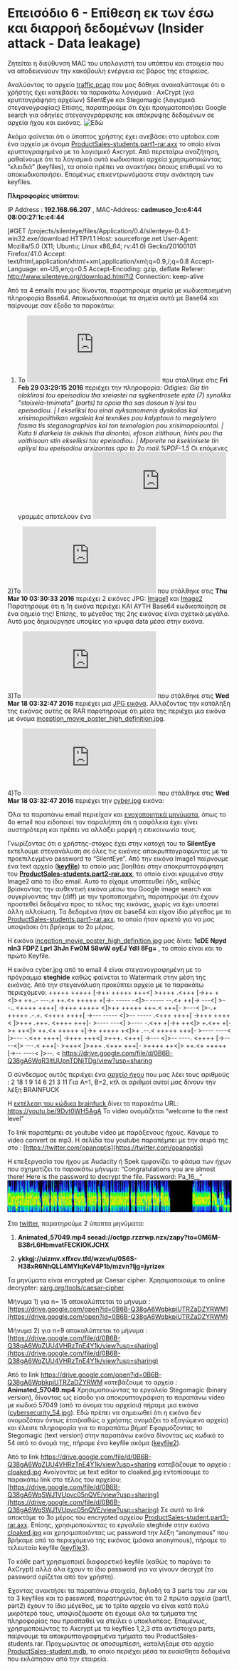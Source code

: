# Επεισόδιο 6 - Επίθεση εκ των έσω και διαρροή δεδομένων (Insider attack - Data leakage)

Ζητείται η διεύθυνση MAC του υπολογιστή του υπόπτου και στοιχεία που να αποδεικνύουν την κακόβουλη ενέργεια εις βάρος της εταιρείας.

Αναλύοντας το αρχείο [traffic.pcap](https://drive.google.com/open?id=0B3Mkr-G7WiW3T29aZ3Azd3FNc3c) που μας δόθηκε ανακαλύπτουμε ότι ο χρήστης έχει κατεβάσει τα παρακάτω λογισμικά :
AxCrypt (για κρυπτογράφηση αρχείων)
SilentEye και Stegomagic (λογισμικά στεγανογραφίας)
Επίσης, παρατηρούμε ότι έχει πραγματοποιήσει Google search για οδηγίες στεγανογράρφισης και απόκρυψης δεδομένων σε αρχεία ήχου και εικόνας. ![Εδώ](https://github.com/FournarakisKostas/panoptis2016/blob/master/ep6-data_leakage/suggestions.JPG?raw=true)

Ακόμα φαίνεται ότι ο ύποπτος χρήστης έχει ανεβάσει στο uptobox.com ένα αρχείο με όνομα [ProductSales-students.part1-rar.axx](https://github.com/FournarakisKostas/panoptis2016/blob/master/ep6-data_leakage/ProductSales-students.part1-rar.axx) το οποίο είναι κρυπτογραφημένο με το λογισμικό Axcrypt. Από περεταίρω αναζήτηση, μαθαίνουμε ότι το λογισμικό αυτό κωδικοποιεί αρχεία χρησιμοποιώντας “κλειδιά” (keyfiles), τα οποία πρέπει να ανακτήσει όποιος επιθυμεί να το αποκωδικοποιήσει. Επομένως επικεντρωνόμαστε στην ανάκτηση των keyfiles.

**Πληροφορίες υπόπτου:**

IP Address   : __192.168.66.207__ , MAC-Address: __cadmusco_1c:c4:44 08:00:27:1c:c4:44__

[#GET /projects/silenteye/files/Application/0.4/silenteye-0.4.1-win32.exe/download HTTP/1.1
Host: sourceforge.net
User-Agent: Mozilla/5.0 (X11; Ubuntu; Linux x86_64; rv:41.0) Gecko/20100101 Firefox/41.0
Accept: text/html,application/xhtml+xml,application/xml;q=0.9,/;q=0.8
Accept-Language: en-US,en;q=0.5
Accept-Encoding: gzip, deflate
Referer: http://www.silenteye.org/download.html?i2
Connection: keep-alive
        
Από τα 4 emails που μας δίνονται, παρατηρούμε σημεία με κωδικοποιημένη  πληροφορία Base64.
Αποκωδικοποιούμε τα σημεία αυτά με Base64 και παίρνουμε σαν έξοδο τα παρακάτω: 

1) Το ![email](https://github.com/FournarakisKostas/panoptis2016/blob/master/ep6-data_leakage/email_1.txt) που στάλθηκε στις **Fri Feb 29 03:29:15 2016** περιέχει την πληροφορία:
_Odigies: Gia tin oloklirosi tou epeisodiou tha xreiastei na sygkentrosete epta (7) synolika "stoixeia-tmimata" (parts) ta opoia tha sas dosoun ti lysi tou epeisodiou. | I ekseliksi tou einai ayksanomenis dyskolias kai xrisimopoiithikan ergaleia kai texnikes pou kalyptoun to megalytero fasma tis steganographias kai ton texnologion pou xrisimopoiountai. | Kata ti diarkeia tis askisis tha dinontai, efoson zitithoun, hints pou tha voithisoun stin ekseliksi tou epeisodiou. | Mporeite na ksekinisete tin epilysi tou epeisodiou arxizontas apo to 2o mail.%PDF-1.5_
Οι επόμενες γραμμές αποτελούν ένα ![κρατικό έγγραφο σε μορφή PDF](https://github.com/FournarakisKostas/panoptis2016/blob/master/ep6-data_leakage/PDF_apo_email1.pdf) 

2)Το ![email](https://github.com/FournarakisKostas/panoptis2016/blob/master/ep6-data_leakage/email_2.txt) που στάλθηκε στις **Thu Mar 10 03:30:33 2016** περιέχει 2 εικόνες JPG: 
[Image1](https://github.com/FournarakisKostas/panoptis2016/blob/master/ep6-data_leakage/image1_apo_email2.jpg) και 
[Image2](https://github.com/FournarakisKostas/panoptis2016/blob/master/ep6-data_leakage/image2_apo_email2.jpg)
Παρατηρούμε ότι η 1η εικόνα περιέχει ΚΑΙ ΑΥΤΗ Base64 κωδικοποίηση σε ένα σημείο της!
Επίσης, το μέγεθος της 2ης εικόνας είναι σχετικά μεγάλο. Αυτό μας δημιούργησε υποψίες για κρυφά data μέσα στην εικόνα.

3)Το ![email](https://github.com/FournarakisKostas/panoptis2016/blob/master/ep6-data_leakage/email_3.txt) που στάλθηκε στις **Wed Mar 18 03:32:47 2016** περιέχει μια [JPG εικόνα](https://github.com/FournarakisKostas/panoptis2016/blob/master/ep6-data_leakage/apo_email-3.jpg).
Αλλάζοντας την κατάληξη της εικόνας αυτής σε RAR παρατηρούμε ότι μέσα της περιέχει μια εικόνα με όνομα [inception_movie_poster_high_definition.jpg](https://github.com/FournarakisKostas/panoptis2016/blob/master/ep6-data_leakage/inception_movie_poster_high_definition.jpg).

4)Το ![email](https://github.com/FournarakisKostas/panoptis2016/blob/master/ep6-data_leakage/email_4.txt) που στάλθηκε στις **Wed Mar 18 03:32:47 2016** περιέχει την [cyber.jpg](https://github.com/FournarakisKostas/panoptis2016/blob/master/ep6-data_leakage/cyber_apo_email-4.jpg) εικόνα: 

Όλα τα παραπάνω email περιείχαν και [ενοχοποιητικά μηνύματα](https://github.com/FournarakisKostas/panoptis2016/blob/master/ep6-data_leakage/all_emails_text.txt), όπως το 4o email που ειδοποιεί τον παραλήπτη ότι η ασφάλεια έχει γίνει αυστηρότερη και πρέπει να αλλάξει μορφή η επικοινωνία τους.

Γνωρίζοντας ότι ο χρήστης-στόχος έχει στην κατοχή του το __SilentEye__ εκτελούμε στεγανάλυση σε όλες τις εικόνες αποκρυπτογραφώντας με το προεπιλεγμένο password το “SilentEye”.
Από την εικόνα Image1 παίρνουμε ένα text αρχείο ([__keyfile__](https://github.com/FournarakisKostas/panoptis2016/blob/master/ep6-data_leakage/Key_File1.txt)) το οποίο μας βοηθάει στην αποκρυπτογράφηση του [__ProductSales-students.part2-rar.axx__](https://github.com/FournarakisKostas/panoptis2016/blob/master/ep6-data_leakage/ProductSales-students.part2-rar.axx), το οποίο είναι κρυμμένο στην Image2 από το ίδιο email.
Αυτό το είχαμε υποπτευθεί ήδη, καθώς βρίσκοντας την αυθεντική εικόνα μέσω του Google image search και συγκρίνοντάς την (diff) με την τροποποιημένη, παρατηρούμε ότι έχουν προστεθεί δεδομένα προς το τέλος της εικόνας, χωρίς να έχει υποστεί άλλη αλλοίωση. Τα δεδομένα ήταν σε base64 και είχαν ίδιο μέγεθος με το [ProductSales-students.part1-rar.axx](https://github.com/FournarakisKostas/panoptis2016/blob/master/ep6-data_leakage/ProductSales-students.part1-rar.axx), το οποίο ήταν αρκετό για να μας υποψιάσει ότι βρήκαμε το 2ο μέρος.

Η εικόνα [inception_movie_poster_high_definition.jpg](https://github.com/FournarakisKostas/panoptis2016/blob/master/ep6-data_leakage/inception_movie_poster_high_definition.jpg) μας δίνει: __1cDE Npyd nIn3 FDPZ Lprl 3hJn Fw0M 58wW oyEJ Ydll 8Fg=__ , το οποίο είναι και το πρώτο Keyfile.


Η εικόνα cyber.jpg από το email 4 είναι στεγανογραφημένη με το πρόγραμμα __steghide__ καθώς φαίνεται το Watermark στην μέση της εικόνας. Από την στεγανάλυση προκύπτει αρχείο με το παρακάτω περιεχόμενο: 
+++++ +++++ [->++ +++++ +++<] >++++ .<+++ [->++ +<]>+ ++..- ---.+ ++.<+
+++++ +[->- ----- -<]>- ----- --.<+ ++[-> ---<] >--.. <++++ ++++[ ->+++
+++++ <]>++ +++++ +++.< +++[- >---< ]>-.+ +++++ .-.+. <++++ ++++[ ->---
----- <]>-- ----- .<+++ ++++[ ->+++ ++++< ]>+++ .+++. <++++ +++[- >----
---<] >---- -.<++ +[->+ ++<]> +.<++ +[->+ ++<]> ++.<+ +++++ +[->+ +++++
+<]>+ .--.< +++++ +++[- >---- ----< ]>--- -.<++ ++++[ ->+++ +++<] >+++.
<+++[ ->--- <]>-- ----. <++++ [->-- --<]> ---.< +++[- >+++< ]>+++ .<+++
+++[- >++++ ++<]> ++.<+ +++++ [->-- ----< ]>--. <
https://drive.google.com/file/d/0B6B-Q38gA6WqR3ltUUpnTDNjTDg/view?usp=sharing   

Ο σύνδεσμος αυτός περιέχει ένα [αρχείο ήχου](https://github.com/FournarakisKostas/panoptis2016/blob/master/ep6-data_leakage/transmission.mp3) που μας λέει τους αριθμούς : 
2 18 1 9 14 6 21 3 11 
Για Α=1, Β=2, κτλ οι αριθμοί αυτοί μας δίνουν την λέξη BRAINFUCK 

Η [εκτέλεση του κώδικα brainfuck ](https://copy.sh/brainfuck/) δίνει το παρακάτω URL: https://youtu.be/9Dvt0WH5AgA
To video ονομάζεται “welcome to the next level”

To link παραπέμπει σε youtube video με παράξενους ήχους. Κάναμε το video convert σε mp3. Η σελίδα του youtube παραπέμπει με την σειρά της στο : [https://twitter.com/opanoptis](https://twitter.com/opanoptis)

Η επεξεργασία του ήχου με Audacity ή Spek εμφανίζει το φάσμα των ήχων που σχηματίζει το παρακάτω μήνυμα: “Congratulations you are almost there! Here is the password to decrypt the file. Password: Pa_16__“ ![AXX_Password](https://github.com/FournarakisKostas/panoptis2016/blob/master/ep6-data_leakage/AXX_Password.JPG)

Στο [twitter](https://twitter.com/opanoptis), παρατηρούμε 2 ύποπτα μηνύματα:

1. __Animated_57049.mp4 seead://octgp.rzzrwp.nzx/zapy?to=0M6M-B38rL6HbmvatFECKlOKJCHX__

2. __ykkgj://uizmv.xffxcv.tfd/wzcv/u/0S6S-H38xR6NhQLL4MYIqKeV4P1b/mzvn?ljg=jyrizex__

Τα μηνύματα είναι encrypted με Caesar cipher. Χρησιμοποιούμε το online decrypter: [xarg.org/tools/caesar-cipher](http://www.xarg.org/tools/caesar-cipher/)

Μήνυμα 1) για n= 15 αποκαλύπτεται το μήνυμα : [https://drive.google.com/open?id=0B6B-Q38gA6WqbkpiUTRZaDZYRWM](https://drive.google.com/open?id=0B6B-Q38gA6WqbkpiUTRZaDZYRWM)

Μήνυμα 2) για n=9 αποκαλύπτεται το μήνυμα : 
[https://drive.google.com/file/d/0B6B-Q38gA6WqZUU4VHRzTnE4Y1k/view?usp=sharing](https://drive.google.com/file/d/0B6B-Q38gA6WqZUU4VHRzTnE4Y1k/view?usp=sharing)

Από το link https://drive.google.com/open?id=0B6B-Q38gA6WqbkpiUTRZaDZYRWM
κατεβάζουμε το αρχείο : __Animated_57049.mp4__
Χρησιμοποιώντας το εργαλείο Stegomagic (binary version), δίνοντας ως είσοδο για αποκρυπτογράφιση το παραπάνω video με κωδικό 57049 (από το όνομα του αρχείου) πήραμε μια εικόνα ([cybersecurity_54.jpg](https://github.com/FournarakisKostas/panoptis2016/blob/master/ep6-data_leakage/cybercrime_54.jpg)). 
Εδώ πρέπει να σημειωθεί ότι η εικόνα δεν ονομαζόταν όντως έτσι(καθώς ο χρήστης ονομάζει το εξαγώμενο αρχείο) και έλειπε πληροφορία για το παραπάτω βήμα!
Εφαρμόζοντας το Stegomagic (text version) στην παραπάνω εικόνα δίνοντας ως κωδικό το 54 από το όνομά της, πήραμε ένα keyfile ακόμα ([keyfile2](https://github.com/FournarakisKostas/panoptis2016/blob/master/ep6-data_leakage/Key_File2.txt)).

Από το link https://drive.google.com/file/d/0B6B-Q38gA6WqZUU4VHRzTnE4Y1k/view?usp=sharing
κατεβάζουμε το αρχείο : [cloaked.jpg](https://github.com/FournarakisKostas/panoptis2016/blob/master/ep6-data_leakage/cloaked.jpg)
Ανοίγοντας με text editor το cloaked.jpg εντοπίσουμε το παρακάτω link στο τέλος του αρχείου:
[https://drive.google.com/file/d/0B6B-Q38gA6WqSWJ1VUpvc05nQVE/view?usp=sharing](https://drive.google.com/file/d/0B6B-Q38gA6WqSWJ1VUpvc05nQVE/view?usp=sharing)
Σε αυτό το link αποκτάμε το 3ο μέρος του encrypted αρχείου [ProductSales-student.part3-rar.axx](https://github.com/FournarakisKostas/panoptis2016/blob/master/ep6-data_leakage/ProductSales-students.part3-rar.axx).
Επίσης, χρησιμοποιώντας το εργαλείο steghide στην εικόνα [cloaked.jpg](https://github.com/FournarakisKostas/panoptis2016/blob/master/ep6-data_leakage/cloaked.jpg) και χρησιμοποιόντας ως password την λέξη “anonymous” που βρήκαμε από το περιεχόμενο της εικόνας (μάσκα anonymous), πήραμε το τελευταίο keyfile ([keyfile3](https://github.com/FournarakisKostas/panoptis2016/blob/master/ep6-data_leakage/Key_File3.txt)).

Το κάθε part χρησιμοποιεί διαφορετικό keyfile (καθώς το παράγει το AxCrypt) αλλά όλα έχουν το ίδιο password για να γίνουν decrypt (το password ορίζεται από τον χρήστη).

Έχοντας ανακτήσει τα παραπάνω στοιχεία, δηλαδή τα 3 parts του .rar και τα 3 keyfiles και το password, παρατηρώντας ότι τα 2 πρώτα αρχεία (part1, part2) έχουν το ίδιο μέγεθος, με το τρίτο αρχείο να είναι κατά πολύ μικρότερό τους, υποψιαζόμαστε ότι έχουμε όλα τα τμήματα της πληροφορίας που προσπαθεί να στείλει ο υποκλοπέας. Επομένως, χρησιμοποιώντας το Axcrypt με τα keyfiles 1,2,3 στα αντίστοιχα parts, παίρνουμε τα αποκρυπτογραφημένα τμήματα του ProductSales-students.rar. Προχωρώντας σε αποσυμπίεση, καταλήξαμε στο αρχείο [ProductSales-student.mdb](https://github.com/FournarakisKostas/panoptis2016/blob/master/ep6-data_leakage/ProductSales-student.mdb), το οποίο περιέχει μέσα τα ευαίσθητα δεδομένα που εκλάπησαν από την εταιρεία.

